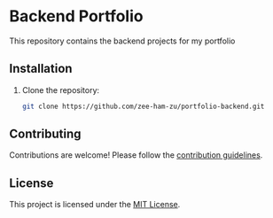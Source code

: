 # Backend Portfolio

This repository contains the backend projects for my portfolio

## Installation

1. Clone the repository:

    ```bash
    git clone https://github.com/zee-ham-zu/portfolio-backend.git
    ```
    
## Contributing

Contributions are welcome! Please follow the [contribution guidelines](CONTRIBUTING.md).

## License

This project is licensed under the [MIT License](LICENSE).